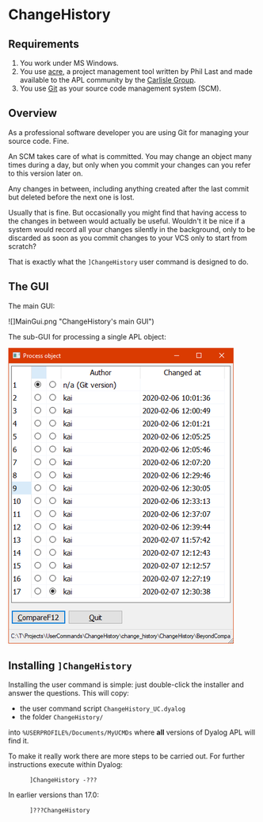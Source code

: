 # ChangeHistory

## Requirements

1. You work under MS Windows.
1. You use [acre](https://github.com/the-carlisle-group/Acre-Desktop "Link acre on GitHub"), a project management tool written by Phil Last and made available to the APL community by the [Carlisle Group](https://www.carlislegroup.com/).
1. You use [Git](https://git-scm.com/) as your source code management system (SCM).

## Overview

As a professional software developer you are using Git for managing your source code. Fine.

An SCM takes care of what is committed. You may change an object many times during a day, but only when you commit your changes can you refer to this version later on.

Any changes in between, including anything created after the last commit but deleted before the next one is lost.

Usually that is fine. But occasionally you might find that having access to the changes in between would actually be useful. Wouldn't it be nice if a system would record all your changes silently in the background, only to be discarded as soon as you commit changes to your VCS only to start from scratch? 

That is exactly what the `]ChangeHistory` user command is designed to do.

## The GUI

The main GUI:

![]MainGui.png "ChangeHistory's main GUI")

The sub-GUI for processing a single APL object:

![](ProcessGui.png "The ''Process'' GUI")


## Installing `]ChangeHistory`

Installing the user command is simple: just double-click the installer and answer the questions. This will copy:

* the user command script `ChangeHistory_UC.dyalog` 
* the folder `ChangeHistory/` 

into `%USERPROFILE%/Documents/MyUCMDs` where **all** versions of Dyalog APL will find it.

To make it really work there are more steps to be carried out. For further instructions execute within Dyalog:

```
      ]ChangeHistory -???
```

In earlier versions than 17.0:

```
      ]???ChangeHistory       
```

